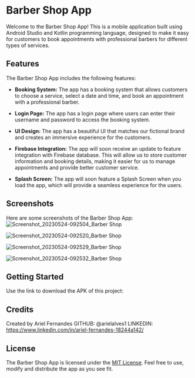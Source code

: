 # Barber Shop App

Welcome to the Barber Shop App! This is a mobile application built using Android Studio and Kotlin programming language, designed to make it easy for customers to book appointments with professional barbers for different types of services.

## Features

The Barber Shop App includes the following features:

- **Booking System:** The app has a booking system that allows customers to choose a service, select a date and time, and book an appointment with a professional barber.

- **Login Page:** The app has a login page where users can enter their username and password to access the booking system.

- **UI Design:** The app has a beautiful UI that matches our fictional brand and creates an immersive experience for the customers.

- **Firebase Integration:** The app will soon receive an update to feature integration with Firebase database. This will allow us to store customer information and booking details, making it easier for us to manage appointments and provide better customer service.

- **Splash Screen:** The app will soon feature a Splash Screen when you load the app, which will provide a seamless experience for the users.

## Screenshots

Here are some screenshots of the Barber Shop App:
![Screenshot_20230524-092504_Barber Shop](https://github.com/arielalves1/BarberShop/assets/18384920/3d2baa14-875c-4fd2-9d77-27031ca6aa8c)

![Screenshot_20230524-092520_Barber Shop](https://github.com/arielalves1/BarberShop/assets/18384920/7e611a58-5cbb-48a9-b9f3-ef95b3281f04)

![Screenshot_20230524-092529_Barber Shop](https://github.com/arielalves1/BarberShop/assets/18384920/c22904e2-66ff-454b-afd8-68977ed597b3)

![Screenshot_20230524-092532_Barber Shop](https://github.com/arielalves1/BarberShop/assets/18384920/d44b2bde-0e7c-42ed-8aca-5755fe6f9fcc)


## Getting Started

Use the link to download the APK of this project:


## Credits

Created by Ariel Fernandes
GITHUB: @arielalves1
LINKEDIN: https://www.linkedin.com/in/ariel-fernandes-18244a142/

## License

The Barber Shop App is licensed under the [MIT License](https://opensource.org/licenses/MIT). Feel free to use, modify and distribute the app as you see fit.
